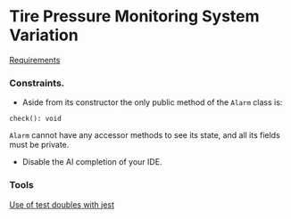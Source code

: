 # Tire Pressure Monitoring System Variation

[Requirements](https://gist.github.com/trikitrok/e0dccffff284511e736a53a59d853e31)

### Constraints.

- Aside from its constructor the only public method of the `Alarm` class is:

`check(): void`

`Alarm` cannot have any accessor methods to see its state, and all its fields must be private.

- Disable the AI completion of your IDE.

### Tools

[Use of test doubles with jest](https://gist.github.com/trikitrok/c35768c3f67e10f4f0c6ecb0320e64d7)
